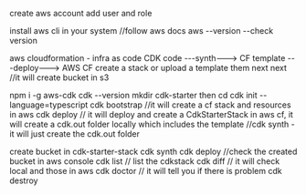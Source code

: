 create aws account
add user and role

install aws cli in your system //follow aws docs
aws --version --check version

aws cloudformation - infra as code
CDK code ---synth---> CF template ---deploy---> AWS CF
create a stack or upload a template them next next //it will create bucket in s3

npm i -g aws-cdk
cdk --version
mkdir cdk-starter then cd
cdk init --language=typescript
cdk bootstrap //it will create a cf stack and resources in aws
cdk deploy // it will deploy and create a CdkStarterStack in aws cf, it will create a cdk.out folder locally which includes the template
//cdk synth - it will just create the cdk.out folder

create bucket in cdk-starter-stack
cdk synth
cdk deploy //check the created bucket in aws console
cdk list // list the cdkstack
cdk diff // it will check local and those in aws
cdk doctor // it will tell you if there is problem
cdk destroy <cdkstackname>

